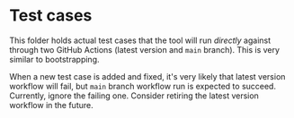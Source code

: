 # Test cases

This folder holds actual test cases that the tool will run *directly* against through two GitHub Actions (latest version and `main` branch). This is very similar to bootstrapping.

When a new test case is added and fixed, it's very likely that latest version workflow will fail, but `main` branch workflow run is expected to succeed. Currently, ignore the failing one. Consider retiring the latest version workflow in the future.
